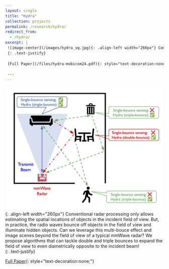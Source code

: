 ```yaml
---
layout: single
title: "Hydra"
collection: projects
permalink: /research/hydra/
redirect_from: 
  - /hydra/
excerpt: |
 ![image-center](/images/hydra_sq.jpg){: .align-left width="260px"} Conventional radar processing only allows estimating the spatial locations of objects in the incident field of view. But, in practice, the radio waves bounce off objects in the field of view and illuminate hidden objects. Can we leverage this multi-bouce effect and image scenes beyond the field of view of a typical mmWave radar? We propose algorithms that can tackle double and triple bounces to expand the field of view to even diametrically opposite to the incident beam!  
 {: .text-justify}

 [Full Paper](/files/hydra-mobicom24.pdf){: style="text-decoration:none;"}

 ---
---
```

 ![image-center](/images/hydra_sq.jpg){: .align-left width="260px"} Conventional radar processing only allows estimating the spatial locations of objects in the incident field of view. But, in practice, the radio waves bounce off objects in the field of view and illuminate hidden objects. Can we leverage this multi-bouce effect and image scenes beyond the field of view of a typical mmWave radar? We propose algorithms that can tackle double and triple bounces to expand the field of view to even diametrically opposite to the incident beam!  
 {: .text-justify}

 [Full Paper](/files/hydra-mobicom24.pdf){: style="text-decoration:none;"}
 
